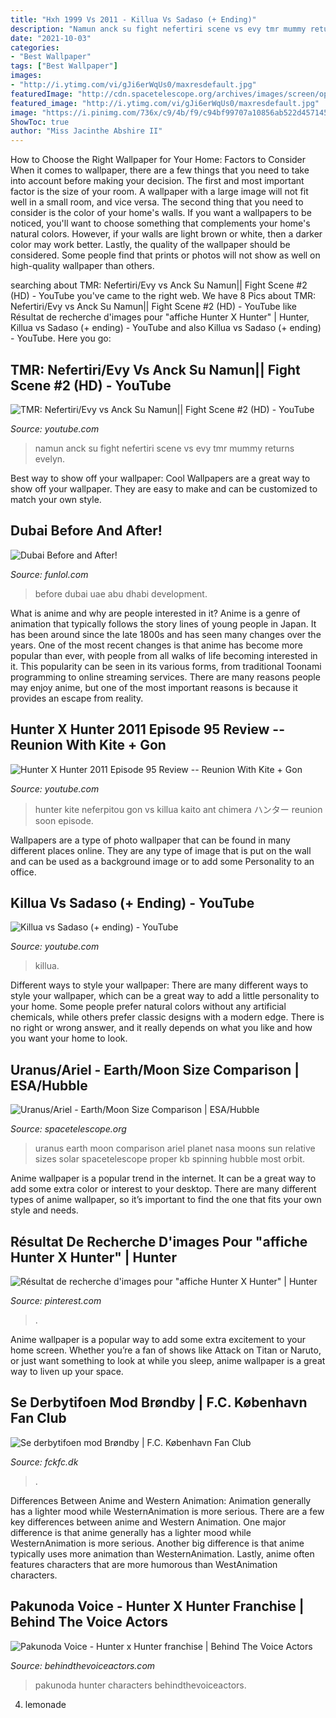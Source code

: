 ```yaml
---
title: "Hxh 1999 Vs 2011 - Killua Vs Sadaso (+ Ending)"
description: "Namun anck su fight nefertiri scene vs evy tmr mummy returns evelyn"
date: "2021-10-03"
categories:
- "Best Wallpaper"
tags: ["Best Wallpaper"]
images:
- "http://i.ytimg.com/vi/gJi6erWqUs0/maxresdefault.jpg"
featuredImage: "http://cdn.spacetelescope.org/archives/images/screen/opo0642e.jpg"
featured_image: "http://i.ytimg.com/vi/gJi6erWqUs0/maxresdefault.jpg"
image: "https://i.pinimg.com/736x/c9/4b/f9/c94bf99707a10856ab522d457145faea.jpg"
ShowToc: true
author: "Miss Jacinthe Abshire II"
---
```



How to Choose the Right Wallpaper for Your Home: Factors to Consider
When it comes to wallpaper, there are a few things that you need to take into account before making your decision. The first and most important factor is the size of your room. A wallpaper with a large image will not fit well in a small room, and vice versa. 
The second thing that you need to consider is the color of your home's walls. If you want a wallpapers to be noticed, you'll want to choose something that complements your home's natural colors. However, if your walls are light brown or white, then a darker color may work better. 
Lastly, the quality of the wallpaper should be considered. Some people find that prints or photos will not show as well on high-quality wallpaper than others.

	

		
searching about TMR: Nefertiri/Evy vs Anck Su Namun|| Fight Scene #2 (HD) - YouTube you've came to the right web. We have 8 Pics about TMR: Nefertiri/Evy vs Anck Su Namun|| Fight Scene #2 (HD) - YouTube like Résultat de recherche d&#039;images pour &quot;affiche Hunter X Hunter&quot; | Hunter, Killua vs Sadaso (+ ending) - YouTube and also Killua vs Sadaso (+ ending) - YouTube. Here you go:
		
    
## TMR: Nefertiri/Evy Vs Anck Su Namun|| Fight Scene #2 (HD) - YouTube

<img loading=lazy src="http://i.ytimg.com/vi/6EfNKjzPG2k/maxresdefault.jpg" onerror="this.onerror=null;this.src='https://tse4.mm.bing.net/th?id=OIP.7rW5R_F9FAuSpoKv2z2r5AHaEK&amp;pid=15.1';" alt="TMR: Nefertiri/Evy vs Anck Su Namun|| Fight Scene #2 (HD) - YouTube">

_Source: youtube.com_

>namun anck su fight nefertiri scene vs evy tmr mummy returns evelyn. 

	

Best way to show off your wallpaper:
Cool Wallpapers are a great way to show off your wallpaper. They are easy to make and can be customized to match your own style.

    
## Dubai Before And After!

<img loading=lazy src="http://media.funlol.com/pictures/2601.jpg" onerror="this.onerror=null;this.src='https://tse3.mm.bing.net/th?id=OIP.8_RZAJ5XR1txYpYSL2T32gHaJ6&amp;pid=15.1';" alt="Dubai Before and After!">

_Source: funlol.com_

>before dubai uae abu dhabi development. 

	

What is anime and why are people interested in it?
Anime is a genre of animation that typically follows the story lines of young people in Japan. It has been around since the late 1800s and has seen many changes over the years. One of the most recent changes is that anime has become more popular than ever, with people from all walks of life becoming interested in it. This popularity can be seen in its various forms, from traditional Toonami programming to online streaming services. There are many reasons people may enjoy anime, but one of the most important reasons is because it provides an escape from reality.

    
## Hunter X Hunter 2011 Episode 95 Review -- Reunion With Kite + Gon

<img loading=lazy src="http://i.ytimg.com/vi/gJi6erWqUs0/maxresdefault.jpg" onerror="this.onerror=null;this.src='https://tse1.mm.bing.net/th?id=OIP.M-MqR4eJqV7eKicp4UmrawHaEK&amp;pid=15.1';" alt="Hunter X Hunter 2011 Episode 95 Review -- Reunion With Kite + Gon">

_Source: youtube.com_

>hunter kite neferpitou gon vs killua kaito ant chimera ハンター reunion soon episode. 

	



Wallpapers are a type of photo wallpaper that can be found in many different places online. They are any type of image that is put on the wall and can be used as a background image or to add some Personality to an office.

    
## Killua Vs Sadaso (+ Ending) - YouTube

<img loading=lazy src="https://i.ytimg.com/vi/-XUxCAn4I5w/maxresdefault.jpg" onerror="this.onerror=null;this.src='https://tse3.mm.bing.net/th?id=OIP.Kahv2tN-dBhblen-uuYpIgHaEK&amp;pid=15.1';" alt="Killua vs Sadaso (+ ending) - YouTube">

_Source: youtube.com_

>killua. 

	

Different ways to style your wallpaper:
There are many different ways to style your wallpaper, which can be a great way to add a little personality to your home. Some people prefer natural colors without any artificial chemicals, while others prefer classic designs with a modern edge. There is no right or wrong answer, and it really depends on what you like and how you want your home to look.

    
## Uranus/Ariel - Earth/Moon Size Comparison | ESA/Hubble

<img loading=lazy src="http://cdn.spacetelescope.org/archives/images/screen/opo0642e.jpg" onerror="this.onerror=null;this.src='https://tse4.mm.bing.net/th?id=OIP.3QVmBoFjlPFGdPBlOTwIRgHaE7&amp;pid=15.1';" alt="Uranus/Ariel - Earth/Moon Size Comparison | ESA/Hubble">

_Source: spacetelescope.org_

>uranus earth moon comparison ariel planet nasa moons sun relative sizes solar spacetelescope proper kb spinning hubble most orbit. 

	

Anime wallpaper is a popular trend in the internet. It can be a great way to add some extra color or interest to your desktop. There are many different types of anime wallpaper, so it’s important to find the one that fits your own style and needs.

    
## Résultat De Recherche D&#039;images Pour &quot;affiche Hunter X Hunter&quot; | Hunter

<img loading=lazy src="https://i.pinimg.com/736x/c9/4b/f9/c94bf99707a10856ab522d457145faea.jpg" onerror="this.onerror=null;this.src='https://tse1.mm.bing.net/th?id=OIP.OPm55Sr5Ht11mJMFd0f3PgHaK5&amp;pid=15.1';" alt="Résultat de recherche d&#039;images pour &quot;affiche Hunter X Hunter&quot; | Hunter">

_Source: pinterest.com_

>. 

	

Anime wallpaper is a popular way to add some extra excitement to your home screen. Whether you’re a fan of shows like Attack on Titan or Naruto, or just want something to look at while you sleep, anime wallpaper is a great way to liven up your space.

    
## Se Derbytifoen Mod Brøndby | F.C. København Fan Club

<img loading=lazy src="https://www.fckfc.dk/sites/default/files/galleri/tifo/2017/derby-tifo/20170514fck-bif-7081.jpg" onerror="this.onerror=null;this.src='https://tse1.mm.bing.net/th?id=OIP.MlJSy2PEpJ-g0J10xgd1twHaE8&amp;pid=15.1';" alt="Se derbytifoen mod Brøndby | F.C. København Fan Club">

_Source: fckfc.dk_

>. 

	

Differences Between Anime and Western Animation: Animation generally has a lighter mood while WesternAnimation is more serious.
There are a few key differences between anime and Western Animation. One major difference is that anime generally has a lighter mood while WesternAnimation is more serious. Another big difference is that anime typically uses more animation than WesternAnimation. Lastly, anime often features characters that are more humorous than WestAnimation characters.

    
## Pakunoda Voice - Hunter X Hunter Franchise | Behind The Voice Actors

<img loading=lazy src="https://statici.behindthevoiceactors.com/behindthevoiceactors/_img/chars/pakunoda-hunter-x-hunter-2011-9.29.jpg" onerror="this.onerror=null;this.src='https://tse3.mm.bing.net/th?id=OIP.9z5FvixykpqE3rPQlwOXkwAAAA&amp;pid=15.1';" alt="Pakunoda Voice - Hunter x Hunter franchise | Behind The Voice Actors">

_Source: behindthevoiceactors.com_

>pakunoda hunter characters behindthevoiceactors. 

	

4. lemonade 

